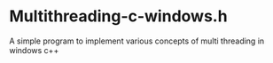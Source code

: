 # Multithreading-c-windows.h
A simple program to implement various concepts of multi threading  in windows  c++
